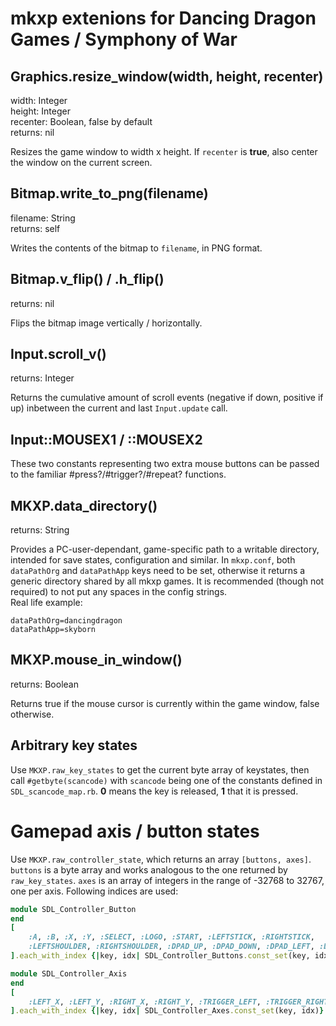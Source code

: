 # mkxp extenions for Dancing Dragon Games / Symphony of War

## Graphics.resize_window(width, height, recenter)
width: Integer  
height: Integer  
recenter: Boolean, false by default  
returns: nil  

Resizes the game window to width x height. If `recenter` is **true**, also center the window on the current screen.

## Bitmap.write_to_png(filename)
filename: String  
returns: self  

Writes the contents of the bitmap to `filename`, in PNG format.

## Bitmap.v_flip() / .h_flip()
returns: nil  

Flips the bitmap image vertically / horizontally.

## Input.scroll_v()
returns: Integer  

Returns the cumulative amount of scroll events (negative if down, positive if up) inbetween the current and last `Input.update` call.

## Input::MOUSEX1 / ::MOUSEX2

These two constants representing two extra mouse buttons can be passed to the familiar #press?/#trigger?/#repeat? functions.

## MKXP.data_directory()
returns: String  

Provides a PC-user-dependant, game-specific path to a writable directory, intended for save states, configuration and similar.
In `mkxp.conf`, both `dataPathOrg` and `dataPathApp` keys need to be set, otherwise it returns a generic directory shared by all mkxp games. It is recommended (though not required) to not put any spaces in the config strings.  
Real life example:  
```
dataPathOrg=dancingdragon
dataPathApp=skyborn
```

## MKXP.mouse_in_window()
returns: Boolean

Returns true if the mouse cursor is currently within the game window, false otherwise.

## Arbitrary key states
Use `MKXP.raw_key_states` to get the current byte array of keystates, then call `#getbyte(scancode)` with `scancode` being one of the constants defined in `SDL_scancode_map.rb`. **0** means the key is released, **1** that it is pressed.

# Gamepad axis / button states
Use `MKXP.raw_controller_state`, which returns an array `[buttons, axes]`. `buttons` is a byte array and works analogous to the one returned by `raw_key_states`. `axes` is an array of integers in the range of -32768 to 32767, one per axis. Following indices are used:

```ruby
module SDL_Controller_Button
end
[
    :A, :B, :X, :Y, :SELECT, :LOGO, :START, :LEFTSTICK, :RIGHTSTICK,
    :LEFTSHOULDER, :RIGHTSHOULDER, :DPAD_UP, :DPAD_DOWN, :DPAD_LEFT, :DPAD_RIGHT,
].each_with_index {|key, idx| SDL_Controller_Buttons.const_set(key, idx)}

module SDL_Controller_Axis
end
[
    :LEFT_X, :LEFT_Y, :RIGHT_X, :RIGHT_Y, :TRIGGER_LEFT, :TRIGGER_RIGHT
].each_with_index {|key, idx| SDL_Controller_Axes.const_set(key, idx)}
```
